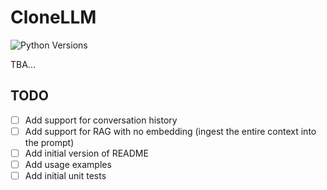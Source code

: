 # CloneLLM

![Python Versions](https://img.shields.io/badge/python-3.9%20%7C%203.10%20%7C%203.11%20%7C%203.12-blue)<br>

TBA...


## TODO
- [ ] Add support for conversation history
- [ ] Add support for RAG with no embedding (ingest the entire context into the prompt)
- [ ] Add initial version of README
- [ ] Add usage examples
- [ ] Add initial unit tests